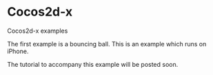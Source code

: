 Cocos2d-x
=========

Cocos2d-x examples

The first example is a bouncing ball. This is an example which runs on
iPhone.

The tutorial to accompany this example will be posted soon.
